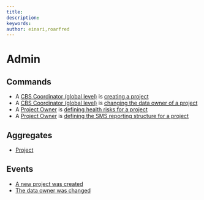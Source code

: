 ```yaml
---
title: 
description: 
keywords: 
author: einari,roarfred
---
```

# Admin

## Commands
* A [CBS Coordinator (global level)](../actors.md) is [creating a project](./Commands/CreateProject.md)
* A [CBS Coordinator (global level)](../actors.md) is [changing the data owner of a project](./Commands/ChangeProjectDataOwner.md)
* A [Project Owner](../actors.md) is [defining health risks for a project](./Commands/DefineHealthRisksForProject.md)
* A [Project Owner](../actors.md) is [defining the SMS reporting structure for a project](./Commands/SetSmsReportingStructure.md)

## Aggregates
* [Project](./Aggregates/Project.md)

## Events
* [A new project was created](./Events/ProjectCreated.md)
* [The data owner was changed](./Events/ProjectDataOwnerChanged.md)